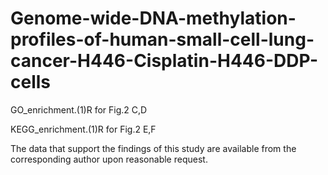# Genome-wide-DNA-methylation-profiles-of-human-small-cell-lung-cancer-H446-Cisplatin-H446-DDP-cells
GO_enrichment.(1)R for Fig.2 C,D

KEGG_enrichment.(1)R for Fig.2 E,F

The data that support the findings of this study are available from the corresponding author upon reasonable request.
